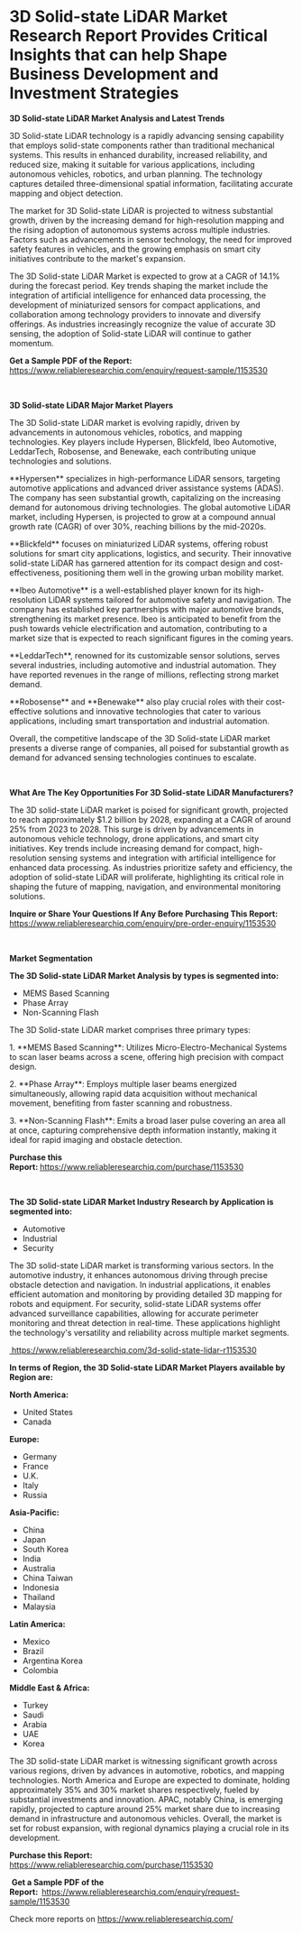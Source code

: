 <p><h1>3D Solid-state LiDAR Market Research Report Provides Critical Insights that can help Shape Business Development and Investment Strategies</h1></p><p><strong>3D Solid-state LiDAR Market Analysis and Latest Trends</strong></p>
<p><p>3D Solid-state LiDAR technology is a rapidly advancing sensing capability that employs solid-state components rather than traditional mechanical systems. This results in enhanced durability, increased reliability, and reduced size, making it suitable for various applications, including autonomous vehicles, robotics, and urban planning. The technology captures detailed three-dimensional spatial information, facilitating accurate mapping and object detection.</p><p>The market for 3D Solid-state LiDAR is projected to witness substantial growth, driven by the increasing demand for high-resolution mapping and the rising adoption of autonomous systems across multiple industries. Factors such as advancements in sensor technology, the need for improved safety features in vehicles, and the growing emphasis on smart city initiatives contribute to the market's expansion. </p><p>The 3D Solid-state LiDAR Market is expected to grow at a CAGR of 14.1% during the forecast period. Key trends shaping the market include the integration of artificial intelligence for enhanced data processing, the development of miniaturized sensors for compact applications, and collaboration among technology providers to innovate and diversify offerings. As industries increasingly recognize the value of accurate 3D sensing, the adoption of Solid-state LiDAR will continue to gather momentum.</p></p>
<p><strong>Get a Sample PDF of the Report:&nbsp;</strong> <a href="https://www.reliableresearchiq.com/enquiry/request-sample/1153530?utm_campaign=2287&utm_medium=2&utm_source=Github&utm_content=ia&utm_term=28022025&utm_id=3d-solid-state-lidar">https://www.reliableresearchiq.com/enquiry/request-sample/1153530</a></p>
<p>&nbsp;</p>
<p><strong>3D Solid-state LiDAR Major Market Players</strong></p>
<p><p>The 3D Solid-state LiDAR market is evolving rapidly, driven by advancements in autonomous vehicles, robotics, and mapping technologies. Key players include Hypersen, Blickfeld, Ibeo Automotive, LeddarTech, Robosense, and Benewake, each contributing unique technologies and solutions.</p><p>**Hypersen** specializes in high-performance LiDAR sensors, targeting automotive applications and advanced driver assistance systems (ADAS). The company has seen substantial growth, capitalizing on the increasing demand for autonomous driving technologies. The global automotive LiDAR market, including Hypersen, is projected to grow at a compound annual growth rate (CAGR) of over 30%, reaching billions by the mid-2020s.</p><p>**Blickfeld** focuses on miniaturized LiDAR systems, offering robust solutions for smart city applications, logistics, and security. Their innovative solid-state LiDAR has garnered attention for its compact design and cost-effectiveness, positioning them well in the growing urban mobility market.</p><p>**Ibeo Automotive** is a well-established player known for its high-resolution LiDAR systems tailored for automotive safety and navigation. The company has established key partnerships with major automotive brands, strengthening its market presence. Ibeo is anticipated to benefit from the push towards vehicle electrification and automation, contributing to a market size that is expected to reach significant figures in the coming years.</p><p>**LeddarTech**, renowned for its customizable sensor solutions, serves several industries, including automotive and industrial automation. They have reported revenues in the range of millions, reflecting strong market demand.</p><p>**Robosense** and **Benewake** also play crucial roles with their cost-effective solutions and innovative technologies that cater to various applications, including smart transportation and industrial automation.</p><p>Overall, the competitive landscape of the 3D Solid-state LiDAR market presents a diverse range of companies, all poised for substantial growth as demand for advanced sensing technologies continues to escalate.</p></p>
<p>&nbsp;</p>
<p><strong>What Are The Key Opportunities For 3D Solid-state LiDAR Manufacturers?</strong></p>
<p><p>The 3D solid-state LiDAR market is poised for significant growth, projected to reach approximately $1.2 billion by 2028, expanding at a CAGR of around 25% from 2023 to 2028. This surge is driven by advancements in autonomous vehicle technology, drone applications, and smart city initiatives. Key trends include increasing demand for compact, high-resolution sensing systems and integration with artificial intelligence for enhanced data processing. As industries prioritize safety and efficiency, the adoption of solid-state LiDAR will proliferate, highlighting its critical role in shaping the future of mapping, navigation, and environmental monitoring solutions.</p></p>
<p><strong>Inquire or Share Your Questions If Any Before Purchasing This Report:</strong> <a href="https://www.reliableresearchiq.com/enquiry/pre-order-enquiry/1153530?utm_campaign=2287&utm_medium=2&utm_source=Github&utm_content=ia&utm_term=28022025&utm_id=3d-solid-state-lidar">https://www.reliableresearchiq.com/enquiry/pre-order-enquiry/1153530</a></p>
<p>&nbsp;</p>
<p><strong>Market Segmentation</strong></p>
<p><strong>The 3D Solid-state LiDAR Market Analysis by types is segmented into:</strong></p>
<p><ul><li>MEMS Based Scanning</li><li>Phase Array</li><li>Non-Scanning Flash</li></ul></p>
<p><p>The 3D Solid-state LiDAR market comprises three primary types: </p><p>1. **MEMS Based Scanning**: Utilizes Micro-Electro-Mechanical Systems to scan laser beams across a scene, offering high precision with compact design.</p><p>2. **Phase Array**: Employs multiple laser beams energized simultaneously, allowing rapid data acquisition without mechanical movement, benefiting from faster scanning and robustness.</p><p>3. **Non-Scanning Flash**: Emits a broad laser pulse covering an area all at once, capturing comprehensive depth information instantly, making it ideal for rapid imaging and obstacle detection.</p></p>
<p><strong>Purchase this Report:&nbsp;</strong><a href="https://www.reliableresearchiq.com/purchase/1153530?utm_campaign=2287&utm_medium=2&utm_source=Github&utm_content=ia&utm_term=28022025&utm_id=3d-solid-state-lidar">https://www.reliableresearchiq.com/purchase/1153530</a></p>
<p>&nbsp;</p>
<p><strong>The 3D Solid-state LiDAR Market Industry Research by Application is segmented into:</strong></p>
<p><ul><li>Automotive</li><li>Industrial</li><li>Security</li></ul></p>
<p><p>The 3D solid-state LiDAR market is transforming various sectors. In the automotive industry, it enhances autonomous driving through precise obstacle detection and navigation. In industrial applications, it enables efficient automation and monitoring by providing detailed 3D mapping for robots and equipment. For security, solid-state LiDAR systems offer advanced surveillance capabilities, allowing for accurate perimeter monitoring and threat detection in real-time. These applications highlight the technology's versatility and reliability across multiple market segments.</p></p>
<p><a href="https://www.reliableresearchiq.com/3d-solid-state-lidar-r1153530?utm_campaign=2287&utm_medium=2&utm_source=Github&utm_content=ia&utm_term=28022025&utm_id=3d-solid-state-lidar">&nbsp;https://www.reliableresearchiq.com/3d-solid-state-lidar-r1153530</a></p>
<p><strong>In terms of Region, the 3D Solid-state LiDAR Market Players available by Region are:</strong></p>
<p>
    <p> <strong> North America: </strong>
        <ul>
            <li>United States</li>
            <li>Canada</li>
        </ul>
        </p> 
    <p> <strong> Europe: </strong>
        <ul>
            <li>Germany</li>
            <li>France</li>
            <li>U.K.</li>
            <li>Italy</li>
            <li>Russia</li>
        </ul>
        </p> 
    <p> <strong> Asia-Pacific: </strong>
        <ul>
            <li>China</li>
            <li>Japan</li>
            <li>South Korea</li>
            <li>India</li>
            <li>Australia</li>
            <li>China Taiwan</li>
            <li>Indonesia</li>
            <li>Thailand</li>
            <li>Malaysia</li>
        </ul>
        </p> 
    <p> <strong> Latin America: </strong>
        <ul>
            <li>Mexico</li>
            <li>Brazil</li>
            <li>Argentina Korea</li>
            <li>Colombia</li>
        </ul>
        </p> 
    <p> <strong> Middle East & Africa: </strong>
        <ul>
            <li>Turkey</li>
            <li>Saudi</li>
            <li>Arabia</li>
            <li>UAE</li>
            <li>Korea</li>
        </ul>
    </p>
    </p>
<p><p>The 3D solid-state LiDAR market is witnessing significant growth across various regions, driven by advances in automotive, robotics, and mapping technologies. North America and Europe are expected to dominate, holding approximately 35% and 30% market shares respectively, fueled by substantial investments and innovation. APAC, notably China, is emerging rapidly, projected to capture around 25% market share due to increasing demand in infrastructure and autonomous vehicles. Overall, the market is set for robust expansion, with regional dynamics playing a crucial role in its development.</p></p>
<p><strong>Purchase this Report: </strong><a href="https://www.reliableresearchiq.com/purchase/1153530?utm_campaign=2287&utm_medium=2&utm_source=Github&utm_content=ia&utm_term=28022025&utm_id=3d-solid-state-lidar">https://www.reliableresearchiq.com/purchase/1153530</a></p>
<p>&nbsp;<strong>Get a Sample PDF of the Report:&nbsp;&nbsp;</strong><a href="https://www.reliableresearchiq.com/enquiry/request-sample/1153530?utm_campaign=2287&utm_medium=2&utm_source=Github&utm_content=ia&utm_term=28022025&utm_id=3d-solid-state-lidar">https://www.reliableresearchiq.com/enquiry/request-sample/1153530</a></p>
<p><strong></strong></p>
<p>Check more reports on <a href="https://www.reliableresearchiq.com/?utm_campaign=2287&utm_medium=2&utm_source=Github&utm_content=ia&utm_term=28022025&utm_id=3d-solid-state-lidar">https://www.reliableresearchiq.com/</a></p>